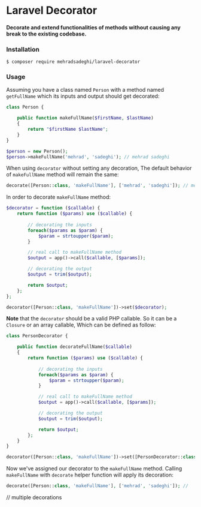 # Laravel Decorator
#### Decorate and extend functionalities of methods without causing any break to the existing codebase.

### Installation
`$ composer require mehradsadeghi/laravel-decorator`

### Usage
Assuming you have a class named `Person` with a method named `getFullName` which its inputs and output should get decorated:

```php
class Person {

    public function makeFullName($firstName, $lastName)
    {
        return "$firstName $lastName";
    }
}

$person = new Person();
$person->makeFullName('mehrad', 'sadeghi'); // mehrad sadeghi

```
When using `decorator` without setting any decoration, The default behavior of `makeFullName` method will remain the same:

```php
decorate([Person::class, 'makeFullName'], ['mehrad', 'sadeghi']); // mehrad sadeghi
```

In order to decorate `makeFullName` method:
 
```php
$decorator = function ($callable) {
    return function ($params) use ($callable) {
        
        // decorating the inputs
        foreach($params as $param) {
            $param = strtoupper($param);
        }

        // real call to makeFullName method
        $output = app()->call($callable, [$params]);

        // decorating the output
        $output = trim($output);

        return $output;
    };
};

decorator([Person::class, 'makeFullName'])->set($decorator);

```
**Note** that the `decorator` should be a valid PHP callable. So it can be a `Closure` or an array callable, Which can be defined as follow:

```php
class PersonDecorator {

    public function decorateFullName($callable)
    {
        return function ($params) use ($callable) {
            
            // decorating the inputs
            foreach($params as $param) {
                $param = strtoupper($param);
            }

            // real call to makeFullName method
            $output = app()->call($callable, [$params]);

            // decorating the output
            $output = trim($output);

            return $output;
        };
    }
}

decorator([Person::class, 'makeFullName'])->set([PersonDecorator::class, 'decorateFullName']);

```

Now we've assigned our decorator to the `makeFullName` method. Calling `makeFullName` with `decorate` helper function will apply its decoration:

```php
decorate([Person::class, 'makeFullName'], ['mehrad', 'sadeghi']); //

```

// multiple decorations